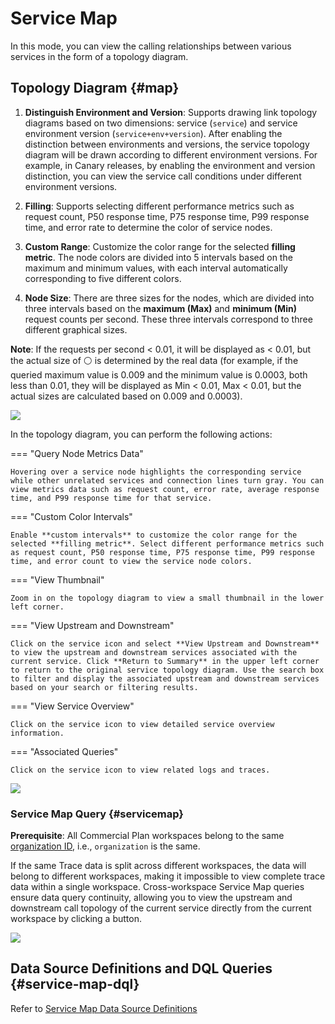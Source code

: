 # Service Map

In this mode, you can view the calling relationships between various services in the form of a topology diagram.

## Topology Diagram {#map}

1. **Distinguish Environment and Version**: Supports drawing link topology diagrams based on two dimensions: service (`service`) and service environment version (`service+env+version`). After enabling the distinction between environments and versions, the service topology diagram will be drawn according to different environment versions. For example, in Canary releases, by enabling the environment and version distinction, you can view the service call conditions under different environment versions.

2. **Filling**: Supports selecting different performance metrics such as request count, P50 response time, P75 response time, P99 response time, and error rate to determine the color of service nodes.

3. **Custom Range**: Customize the color range for the selected **filling metric**. The node colors are divided into 5 intervals based on the maximum and minimum values, with each interval automatically corresponding to five different colors.

4. **Node Size**: There are three sizes for the nodes, which are divided into three intervals based on the **maximum (Max)** and **minimum (Min)** request counts per second. These three intervals correspond to three different graphical sizes.

**Note**: If the requests per second < 0.01, it will be displayed as < 0.01, but the actual size of ⚪ is determined by the real data (for example, if the queried maximum value is 0.009 and the minimum value is 0.0003, both less than 0.01, they will be displayed as Min < 0.01, Max < 0.01, but the actual sizes are calculated based on 0.009 and 0.0003).

![](../img/service-8.gif)

In the topology diagram, you can perform the following actions:

<div class="grid" markdown>

=== "Query Node Metrics Data"

    Hovering over a service node highlights the corresponding service while other unrelated services and connection lines turn gray. You can view metrics data such as request count, error rate, average response time, and P99 response time for that service.

=== "Custom Color Intervals"

    Enable **custom intervals** to customize the color range for the selected **filling metric**. Select different performance metrics such as request count, P50 response time, P75 response time, P99 response time, and error count to view the service node colors.

=== "View Thumbnail"

    Zoom in on the topology diagram to view a small thumbnail in the lower left corner.

=== "View Upstream and Downstream"

    Click on the service icon and select **View Upstream and Downstream** to view the upstream and downstream services associated with the current service. Click **Return to Summary** in the upper left corner to return to the original service topology diagram. Use the search box to filter and display the associated upstream and downstream services based on your search or filtering results.

=== "View Service Overview"

    Click on the service icon to view detailed service overview information.

=== "Associated Queries"

    Click on the service icon to view related logs and traces.

</div>

![](../img/service-7.gif)

### Service Map Query {#servicemap}

**Prerequisite**: All Commercial Plan workspaces belong to the same [organization ID](../../management/attribute-claims.md), i.e., `organization` is the same.

If the same Trace data is split across different workspaces, the data will belong to different workspaces, making it impossible to view complete trace data within a single workspace. Cross-workspace Service Map queries ensure data query continuity, allowing you to view the upstream and downstream call topology of the current service directly from the current workspace by clicking a button.

![](../img/servicemap.gif)

## Data Source Definitions and DQL Queries {#service-map-dql}

Refer to [Service Map Data Source Definitions](./service-data-definitions.md#tsm-definitions)